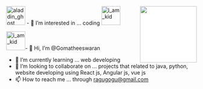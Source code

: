 <img src='https://stickers.gg/assets/stickers/4606-kurzgesagt.png' alt='aladdin_ghost' height=50px width=50px>
<img align ="right" src = "https://i.ibb.co/h7D68zy/octocat-removebg-preview.png" width="150" height="150" style="background:white">
- 👀 I’m interested in ... coding
<img src='https://media.giphy.com/media/p5ctpqMiVEC7rGzxXY/giphy.gif' alt='i_am_kid' height=50px width=50px>

<img src='https://media.giphy.com/media/Dd4u286E56f1CA05Qd/giphy.gif' alt='i_am_kid' height=50px width=50px>- 👋 Hi, I’m @Gomatheeswaran

- 🌱 I’m currently learning ... web developing
- 💞️ I’m looking to collaborate on ... projects that related to java, python, website developing using React js, Angular js, vue js
- 📫 How to reach me ... through ragugogu@gmail.com

<!---
Gomatheeswaran/Gomatheeswaran is a ✨ special ✨ repository because its `README.md` (this file) appears on your GitHub profile.
You can click the Preview link to take a look at your changes.
--->
